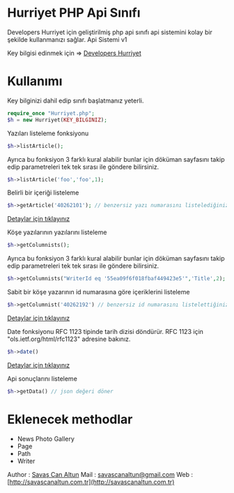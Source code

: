 # Hurriyet PHP Api Sınıfı
Developers Hurriyet için geliştirilmiş php api sınıfı api sistemini kolay bir şekilde kullanmanızı sağlar.
Api Sistemi v1

Key bilgisi edinmek için => [Developers Hurriyet](https://developers.hurriyet.com.tr/)

Kullanımı
=========

Key bilginizi dahil edip sınıfı başlatmanız yeterli.

``` php
require_once "Hurriyet.php";
$h = new Hurriyet(KEY_BILGINIZ);
```

Yazıları listeleme fonksiyonu 

``` php
$h->listArticle();
```
Ayrıca bu fonksiyon 3 farklı kural alabilir bunlar için döküman sayfasını takip edip parametreleri tek tek sırası ile göndere bilirsiniz. 



``` php
$h->listArticle('foo','foo',1);
```

Belirli bir içeriği listeleme

``` php
$h->getArticle('40262101'); // benzersiz yazı numarasını listelediğiniz verilerden alabilirsiniz.
```
[Detaylar için tıklayınız](https://developers.hurriyet.com.tr/docs/versions/1.0/resources/article)

Köşe yazılarının yazılarını listeleme
``` php
$h->getColumnists();
```
Ayrıca bu fonksiyon 3 farklı kural alabilir bunlar için döküman sayfasını takip edip parametreleri tek tek sırası ile göndere bilirsiniz. 

``` php
$h->getColumnists("WriterId eq '55ea09f6f018fbaf449423e5'",'Title',2);
```

Sabit bir köşe yazarının id numarasına göre içeriklerini listeleme
``` php
$h->getColumnist('40262192') // benzersiz id numarasını listelettiğiniz köşe yazarlarından edine bilirsiniz. 
```

[Detaylar için tıklayınız](https://developers.hurriyet.com.tr/docs/versions/1.0/resources/column)

Date fonksiyonu
RFC 1123 tipinde tarih dizisi döndürür. RFC 1123 için "ols.ietf.org/html/rfc1123" adresine bakınız.
``` php
$h->date()  
```

[Detaylar için tıklayınız](https://developers.hurriyet.com.tr/docs/versions/1.0/resources/date)

Api sonuçlarını listeleme
``` php
$h->getData() // json değeri döner
```

Eklenecek methodlar
=========
- News Photo Gallery
- Page
- Path
- Writer



Author : [Savaş Can Altun](http://savascanaltun.com.tr)
Mail : savascanaltun@gmail.com
Web : [http://savascanaltun.com.tr](http://savascanaltun.com.tr)

